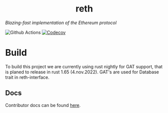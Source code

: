 # <h1 align="center"> reth </h1>

*Blazing-fast implementation of the Ethereum protocol*

![Github Actions](https://github.com/foundry-rs/reth/workflows/ci/badge.svg)
[![Codecov](https://img.shields.io/codecov/c/github/foundry-rs/reth?token=c24SDcMImE)][codecov]

# Build

To build this project we are currently using rust nightly for GAT support, that is planed to release in rust 1.65 (4.nov.2022). GAT's are used for Database trait in reth-interface. 

## Docs

Contributor docs can be found [here](./docs).

[codecov]: https://app.codecov.io/gh/foundry-rs/reth
